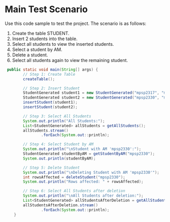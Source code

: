 # Main Test Scenario

Use this code sample to test the project. The scenario is as follows:

1. Create the table STUDENT.
2. Insert 2 students into the table.
3. Select all students to view the inserted students.
4. Select a student by AM.
5. Delete a student.
6. Select all students again to view the remaining student.

```java
 public static void main(String[] args) {
        // Step 1: Create Table
        createTable();

        // Step 2: Insert Student
        StudentGenerated student1 = new StudentGenerated("mpsp2317", "mpsp2317@unipi.gr", 2, "Kalliopi Koutsiouki", true);
        StudentGenerated student2 = new StudentGenerated("mpsp2330", "mpsp2330@unipi.gr", 2, "Panagiotis Papakostas", false);
        insertStudent(student1);
        insertStudent(student2);

        // Step 3: Select All Students
        System.out.println("All Students:");
        List<StudentGenerated> allStudents = getAllStudents();
        allStudents.stream()
                .forEach(System.out::println);

        // Step 4: Select Student by AM
        System.out.println("\nStudent with AM 'mpsp2330':");
        StudentGenerated studentByAM = getStudentByAM("mpsp2330");
        System.out.println(studentByAM);

        // Step 5: Delete Student
        System.out.println("\nDeleting Student with AM 'mpsp2330'");
        int rowsAffected = deleteStudent("mpsp2330");
        System.out.println("Rows affected: " + rowsAffected);

        // Step 6: Select All Students after deletion
        System.out.println("\nAll Students after deletion:");
        List<StudentGenerated> allStudentsAfterDeletion = getAllStudents();
        allStudentsAfterDeletion.stream()
                .forEach(System.out::println);
    }